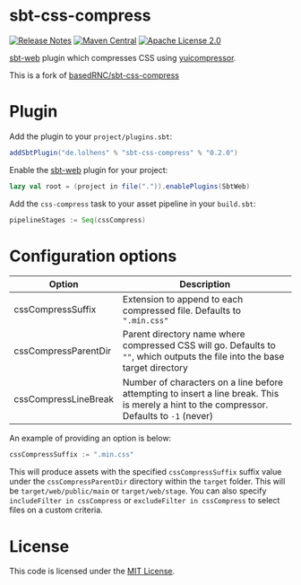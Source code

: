 sbt-css-compress
===========
[![Release Notes](https://img.shields.io/github/release/LolHens/sbt-css-compress.svg?maxAge=3600)](https://github.com/LolHens/sbt-css-compress/releases/latest)
[![Maven Central](https://maven-badges.herokuapp.com/maven-central/de.lolhens/sbt-css-compress/badge.svg)](https://search.maven.org/artifact/de.lolhens/sbt-css-compress)
[![Apache License 2.0](https://img.shields.io/github/license/LolHens/sbt-css-compress.svg?maxAge=3600)](https://opensource.org/licenses/MIT)

[sbt-web] plugin which compresses CSS using [yuicompressor].

This is a fork of [basedRNC/sbt-css-compress]

Plugin
======
Add the plugin to your `project/plugins.sbt`:
```scala
addSbtPlugin("de.lolhens" % "sbt-css-compress" % "0.2.0")
```

Enable the [sbt-web] plugin for your project:
```scala
lazy val root = (project in file(".")).enablePlugins(SbtWeb)
```

Add the `css-compress` task to your asset pipeline in your `build.sbt`:
```scala
pipelineStages := Seq(cssCompress)
```

Configuration options
=====================
Option                | Description
----------------------|------------
cssCompressSuffix     | Extension to append to each compressed file. Defaults to `".min.css"`
cssCompressParentDir  | Parent directory name where compressed CSS will go. Defaults to `""`, which outputs the file into the base target directory
cssCompressLineBreak  | Number of characters on a line before attempting to insert a line break. This is merely a hint to the compressor. Defaults to `-1` (never)

An example of providing an option is below:

```scala
cssCompressSuffix := ".min.css"
```

This will produce assets with the specified `cssCompressSuffix` suffix value under the `cssCompressParentDir`
directory within the `target` folder. This will be `target/web/public/main` or `target/web/stage`. You can also specify
`includeFilter in cssCompress` or `excludeFilter in cssCompress` to select files on a custom criteria.

License
=======
This code is licensed under the [MIT License].

[basedRNC/sbt-css-compress]:https://github.com/basedRNC/sbt-css-compress
[sbt-web]:https://github.com/sbt/sbt-web
[yuicompressor]:http://yui.github.io/yuicompressor/
[MIT License]:http://opensource.org/licenses/MIT
